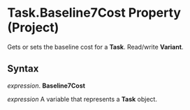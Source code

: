 
# Task.Baseline7Cost Property (Project)

Gets or sets the baseline cost for a  **Task**. Read/write **Variant**.


## Syntax

 _expression_. **Baseline7Cost**

 _expression_ A variable that represents a **Task** object.

